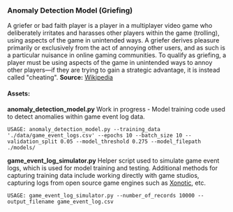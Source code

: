 ### Anomaly Detection Model (Griefing)

A griefer or bad faith player is a player in a multiplayer video game who deliberately irritates and harasses other players within the game (trolling), using aspects of the game in unintended ways. A griefer derives pleasure primarily or exclusively from the act of annoying other users, and as such is a particular nuisance in online gaming communities. To qualify as griefing, a player must be using aspects of the game in unintended ways to annoy other players—if they are trying to gain a strategic advantage, it is instead called "cheating". **Source:** [Wikipedia](https://en.wikipedia.org/wiki/Griefer)




#### **Assets:**



**anomaly_detection_model.py**
Work in progress - Model training code used to detect anomalies within game event log data. 
```
USAGE: anomaly_detection_model.py --training_data './data/game_event_logs.csv' --epochs 10 --batch_size 10 --validation_split 0.05 --model_threshold 0.275 --model_filepath ./models/
```




**game_event_log_simulator.py**
Helper script used to simulate game event logs, which is used for model training and testing. Additional methods for capturing training data include working directly with game studios, capturing logs from open source game engines such as [Xonotic](https://xonotic.org/), etc. 
```
USAGE: game_event_log_simulator.py --number_of_records 10000 --output_filename game_event_log.csv 
```
